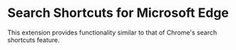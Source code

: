 Search Shortcuts for Microsoft Edge
=============

This extension provides functionality similar to that of Chrome's search shortcuts feature. 